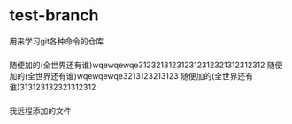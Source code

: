 # test-branch
用来学习git各种命令的仓库
###
随便加的(全世界还有谁)wqewqewqe312321312312312312321312312312
随便加的(全世界还有谁)wqewqewqe3213123213123
随便加的(全世界还有谁)313123132321312312
###
我远程添加的文件
